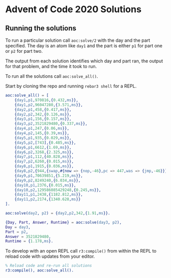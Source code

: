 Advent of Code 2020 Solutions
=====

Running the solutions
-----

To run a particular solution call `aoc:solve/2` with the day
and the part specified. The day is an atom like `day1` and the
part is either `p1` for part one or `p2` for part two.

The output from each solution identifies which day and part ran,
the output for that problem, and the time it took to run.

To run all the solutions call `aoc:solve_all()`.

Start by cloning the repo and running `rebar3 shell` for a REPL.

```erlang
aoc:solve_all() = [
    {day1,p1,970816,{0.432,ms}},
    {day1,p2,96047280,{3.571,ms}},
    {day2,p1,458,{0.417,ms}},
    {day2,p2,342,{0.126,ms}},
    {day3,p1,156,{0.157,ms}},
    {day3,p2,3521829480,{0.337,ms}},
    {day4,p1,247,{0.06,ms}},
    {day4,p2,145,{0.39,ms}},
    {day5,p1,935,{0.029,ms}},
    {day5,p2,[743],{0.485,ms}},
    {day6,p1,6612,{1.69,ms}},
    {day6,p2,3268,{2.325,ms}},
    {day7,p1,112,{40.828,ms}},
    {day7,p2,6260,{0.015,ms}},
    {day8,p1,1915,{0.036,ms}},
    {day8,p2,{944,{swap,#{now => {nop,-46},pc => 447,was => {jmp,-46}}}},{16.26,ms}},
    {day9,p1,70639851,{5.219,ms}},
    {day9,p2,8249240,{6.034,ms}},
    {day10,p1,2376,{0.015,ms}},
    {day10,p2,129586085429248,{0.245,ms}},
    {day11,p1,2438,{1182.812,ms}},
    {day11,p2,2174,{1340.628,ms}}
].

aoc:solve(day2, p2) = {day2,p2,342,{1.91,ms}}.

{Day, Part, Answer, Runtime} = aoc:solve(day3, p2),
Day = day3,
Part = p2,
Answer = 3521829480,
Runtime = {1.178,ms}.
```

To develop with an open REPL call `r3:compile()` from within
the REPL to reload code with updates from your editor.

```erlang
% Reload code and re-run all solutions
r3:compile(), aoc:solve_all().
```